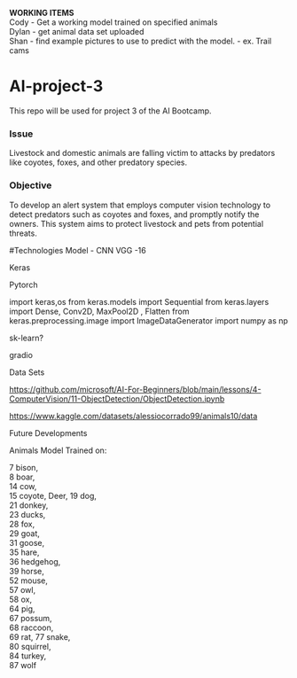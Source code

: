 **WORKING ITEMS**  
Cody - Get a working model trained on specified animals  
Dylan - get animal data set uploaded  
Shan - find example pictures to use to predict with the model. - ex. Trail cams   




# AI-project-3
This repo will be used for project 3 of the AI Bootcamp.
### Issue
Livestock and domestic animals are falling victim to attacks by predators like coyotes, foxes, and other predatory species.

### Objective
To develop an alert system that employs computer vision technology to detect predators such as coyotes and foxes, and promptly notify the owners. This system aims to protect livestock and pets from potential threats.


#Technologies 
Model - CNN VGG -16 

Keras 

Pytorch 

import keras,os
from keras.models import Sequential
from keras.layers import Dense, Conv2D, MaxPool2D , Flatten
from keras.preprocessing.image import ImageDataGenerator
import numpy as np


sk-learn?

gradio 


Data Sets

https://github.com/microsoft/AI-For-Beginners/blob/main/lessons/4-ComputerVision/11-ObjectDetection/ObjectDetection.ipynb

https://www.kaggle.com/datasets/alessiocorrado99/animals10/data 


Future Developments


Animals Model Trained on:   

7 bison,  
8 boar,  
14 cow,  
15 coyote,
Deer,
19 dog,  
21 donkey,  
23 ducks,  
28 fox,  
29 goat,   
31 goose,   
35 hare,   
36 hedgehog,   
39 horse,  
52 mouse,  
57 owl,  
58 ox,  
64 pig,  
67 possum,  
68 raccoon,  
69 rat, 
77 snake,   
80 squirrel,  
84 turkey,  
87 wolf







